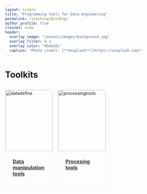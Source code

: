 ```yaml
---
layout: single
title: "Programming tools for Data engineering"
permalink: /teaching/DataEng/
author_profile: true
classes: wide
header:
  overlay_image: "/assets/images/background.jpg"
  overlay_filter: 0.3
  overlay_color: "#5e616c"
  caption: "Photo credit: [**Unsplash**](https://unsplash.com)"
---
```


<div class="container">
  <div class="header">
    <h1>Toolkits</h1>
    <p> </p>
  </div>
  <div class="projects-grid">
    <div class="project-card">
      <a href="/teaching/DataEngCourse/Data">
        <img src="{{ '/assets//DataEngCourseimages/Data1.JPG' | relative_url }}" 
             alt="datadefine" 
             class="project-image">
        <div class="project-content">
          <h3 class="project-title">Data manipulation tools</h3>
        </div>
      </a>
    </div>
    <div class="project-card">
      <a href="/teaching/DataEngCourse/processingtools">
        <img src="{{ '/assets//DataEngCourseimages/processingtools.jpg' | relative_url }}" 
             alt="processingtools" 
             class="project-image">
        <div class="project-content">
          <h3 class="project-title">Procesing tools</h3>
        </div>
      </a>
    </div>
     
    
  </div><!--end grid-->

  <div class="footer">
    
  </div>
</div>

<style>

.projects-grid {
  display: grid;
  grid-template-columns: repeat(5, 1fr);
  gap: 1rem; /* فاصله بین کارت‌ها */
  margin-top: 2rem;
}

.project-card {
  border: 1px solid #eaeaea;
  border-radius: 8px;
  overflow: hidden;
  transition: transform 0.3s ease, box-shadow 0.3s ease;
}

.project-card:hover {
  transform: translateY(-5px);
  box-shadow: 0 10px 20px rgba(0,0,0,0.1);
}

.project-image {
  width: 100%;
  height: 200px;
  object-fit: cover;
}

.project-content {
  padding: 1.5rem;
}

.project-title {
  margin-top: 0;
  color: #333;
}

/* برای تبلت‌ها */
@media (max-width: 1024px) {
  .projects-grid {
    grid-template-columns: repeat(3, 1fr);
  }
}

/* برای موبایل‌ها */
@media (max-width: 768px) {
  .projects-grid {
    grid-template-columns: repeat(2, 1fr);
  }
}

/* برای موبایل‌های کوچک */
@media (max-width: 480px) {
  .projects-grid {
    grid-template-columns: 1fr;
  }
}

</style>

